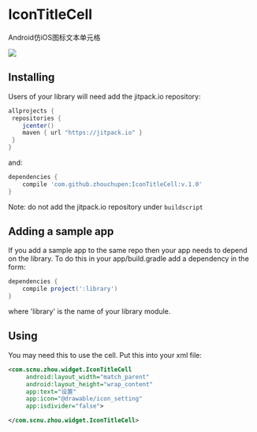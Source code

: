 # IconTitleCell

Android仿iOS图标文本单元格

![](http://upload-images.jianshu.io/upload_images/2746415-62ef027258e9fdd2.png?imageMogr2/auto-orient/strip%7CimageView2/2/w/1240)


## Installing

Users of your library will need add the jitpack.io repository:

```gradle
allprojects {
 repositories {
    jcenter()
    maven { url "https://jitpack.io" }
 }
}
```

and:

```gradle
dependencies {
    compile 'com.github.zhouchupen:IconTitleCell:v.1.0'
}
```

Note: do not add the jitpack.io repository under `buildscript` 

## Adding a sample app 

If you add a sample app to the same repo then your app needs to depend on the library. To do this in your app/build.gradle add a dependency in the form:

```gradle
dependencies {
    compile project(':library')
}
```

where 'library' is the name of your library module.

## Using

You may need this to use the cell.  Put this into your xml file:
```xml
<com.scnu.zhou.widget.IconTitleCell
     android:layout_width="match_parent"
     android:layout_height="wrap_content"
     app:text="设置"
     app:icon="@drawable/icon_setting"
     app:isdivider="false">

</com.scnu.zhou.widget.IconTitleCell>
```
